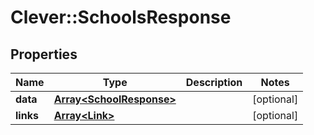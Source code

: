 # Clever::SchoolsResponse

## Properties
Name | Type | Description | Notes
------------ | ------------- | ------------- | -------------
**data** | [**Array&lt;SchoolResponse&gt;**](SchoolResponse.md) |  | [optional] 
**links** | [**Array&lt;Link&gt;**](Link.md) |  | [optional] 

